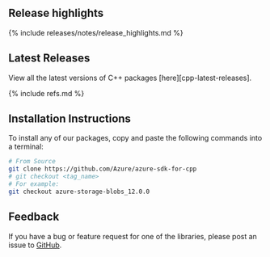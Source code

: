 ## Release highlights

{% include releases/notes/release_highlights.md %}

## Latest Releases

View all the latest versions of C++ packages [here][cpp-latest-releases].

{% include refs.md %}

## Installation Instructions

To install any of our packages, copy and paste the following commands into a terminal:

```bash
# From Source
git clone https://github.com/Azure/azure-sdk-for-cpp
# git checkout <tag_name>
# For example:
git checkout azure-storage-blobs_12.0.0
```

## Feedback

If you have a bug or feature request for one of the libraries, please post an issue to [GitHub](https://github.com/Azure/azure-sdk-for-cpp/issues).
